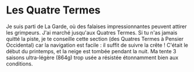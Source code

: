 # Les Quatre Termes

Je suis parti de La Garde, où des falaises impressionnantes peuvent attirer les grimpeurs. J'ai marché jusqu'aux Quatres Termes. Si tu n'as jamais quitté la piste, je te conseille cette section (des Quatres Termes à Pensier Occidental) car la navigation est facile : il suffit de suivre la crête ! C'était le début du printemps, et la neige est tombée pendant la nuit. Ma tente 3 saisons ultra-légère (864g) trop usée a résistée étonnamment bien aux conditions.